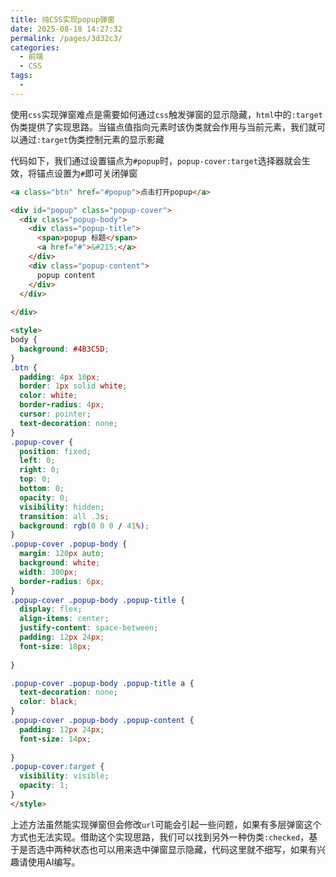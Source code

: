 ```yaml
---
title: 纯CSS实现popup弹窗
date: 2025-08-18 14:27:32
permalink: /pages/3d32c3/
categories:
  - 前端
  - CSS
tags:
  - 
---
```


使用`css`实现弹窗难点是需要如何通过`css`触发弹窗的显示隐藏，`html`中的`:target`伪类提供了实现思路。当锚点值指向元素时该伪类就会作用与当前元素，我们就可以通过`:target`伪类控制元素的显示影藏

代码如下，我们通过设置锚点为`#popup`时，`popup-cover:target`选择器就会生效，将锚点设置为`#`即可关闭弹窗
```html
<a class="btn" href="#popup">点击打开popup</a>

<div id="popup" class="popup-cover">
  <div class="popup-body">
    <div class="popup-title">
      <span>popup 标题</span>
      <a href="#">&#215;</a>
    </div>
    <div class="popup-content">
      popup content
    </div>
  </div>
  
</div>

<style>
body {
  background: #4B3C5D;
}
.btn {
  padding: 4px 10px;
  border: 1px solid white;
  color: white;
  border-radius: 4px;
  cursor: pointer;
  text-decoration: none;
}
.popup-cover {
  position: fixed;
  left: 0;
  right: 0;
  top: 0;
  bottom: 0;
  opacity: 0;
  visibility: hidden;
  transition: all .3s;
  background: rgb(0 0 0 / 41%);
}
.popup-cover .popup-body {
  margin: 120px auto;
  background: white;
  width: 300px;
  border-radius: 6px;
}
.popup-cover .popup-body .popup-title {
  display: flex;
  align-items: center;
  justify-content: space-between;
  padding: 12px 24px;
  font-size: 18px;
  
}

.popup-cover .popup-body .popup-title a {
  text-decoration: none;
  color: black;
}
.popup-cover .popup-body .popup-content {
  padding: 12px 24px;
  font-size: 14px;
  
}
.popup-cover:target {
  visibility: visible;
  opacity: 1;
}
</style>

```

上述方法虽然能实现弹窗但会修改`url`可能会引起一些问题，如果有多层弹窗这个方式也无法实现。借助这个实现思路，我们可以找到另外一种伪类`:checked`，基于是否选中两种状态也可以用来选中弹窗显示隐藏，代码这里就不细写，如果有兴趣请使用AI编写。